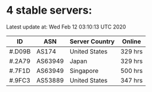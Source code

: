 # 4 stable servers:

Latest update at: Wed Feb 12 03:10:13 UTC 2020

| ID | ASN | Server Country | Online |
| -- | --- | -------------- | ------ |
| #.D09B | AS174 | United States | 329 hrs |
| #.2A79 | AS63949 | Japan | 329 hrs |
| #.7F1D | AS63949 | Singapore | 500 hrs |
| #.9FC3 | AS53889 | United States | 347 hrs |

